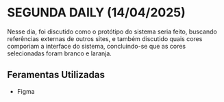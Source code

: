 # SEGUNDA DAILY (14/04/2025)

Nesse dia, foi discutido como o protótipo do sistema seria feito, buscando referências externas de outros sites, e também discutido quais cores comporiam a interface do sistema, concluindo-se que as cores selecionadas foram branco e laranja.

## Feramentas Utilizadas 
* Figma